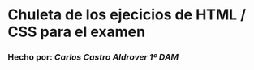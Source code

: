 # Chuleta de los ejecicios de HTML / CSS para el examen

### Hecho por: <b><i>Carlos Castro Aldrover 1º DAM</i></b>